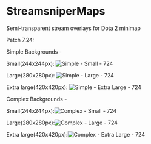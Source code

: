 # StreamsniperMaps
 Semi-transparent stream overlays for Dota 2 minimap

Patch 7.24:

Simple Backgrounds -

Small(244x244px): ![Simple - Small - 724](https://raw.githubusercontent.com/robuhde/StreamsniperMaps/master/724-Simple-Small-AntiStreamSnipeMap.png)

Large(280x280px): ![Simple - Large - 724](https://raw.githubusercontent.com/robuhde/StreamsniperMaps/master/724-Simple-Large-AntiStreamSnipeMap.png)

Extra large(420x420px): 
![Simple - Extra Large - 724](https://raw.githubusercontent.com/robuhde/StreamsniperMaps/master/724-Simple-ExtraLarge-AntiStreamSnipeMap.png)


Complex Backgrounds -

Small(244x244px):![Complex - Small - 724](https://raw.githubusercontent.com/robuhde/StreamsniperMaps/master/724-Complex-Small-AntiStreamSnipeMap.png)

Large(280x280px):![Complex - Large - 724](https://raw.githubusercontent.com/robuhde/StreamsniperMaps/master/724-Complex-Large-AntiStreamSnipeMap.png)

Extra large(420x420px):![Complex - Extra Large - 724](https://raw.githubusercontent.com/robuhde/StreamsniperMaps/master/724-Complex-ExtraLarge-AntiStreamSnipeMap.png)
